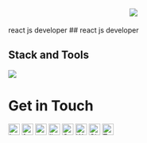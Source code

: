 
<h1 align="center">
  <a href="https://git.io/typing-svg">
    <img src="https://readme-typing-svg.herokuapp.com?font=Fira+Code&pause=500&color=178D9F&width=435&lines=This+is+Sahad+M+;Thank+you+for+stopping+by+%F0%9F%91%8B">
  </a>
</h1>
react js developer
## react js developer
<!-- # Let's Talk Numbers and Stats
I am into Web & App Development, Internet of Things. -->

<!-- ![Sahad's GitHub stats](https://github-readme-stats.vercel.app/api?username=sahadm040&theme=algolia&show_icons=true)
![Top Langs](https://github-readme-stats.vercel.app/api/top-langs/?username=sahadm040&layout=compact&theme=algolia&show_icons=true)
 -->
## Stack and Tools

<!-- <img alt="React" src="https://img.shields.io/badge/react-%2320232a.svg?&style=for-the-badge&logo=react&logoColor=%2361DAFB"/>
<img alt="JavaScript" src="https://img.shields.io/badge/javascript-%23323330.svg?&style=for-the-badge&logo=javascript&logoColor=%23F7DF1E"/>
<img alt="HTML5" src="https://img.shields.io/badge/html5-%23E34F26.svg?&style=for-the-badge&logo=html5&logoColor=white"/>
<img alt="CSS3" src="https://img.shields.io/badge/css3-%231572B6.svg?&style=for-the-badge&logo=css3&logoColor=white"/> 
<img alt="Bootstrap" src="https://img.shields.io/badge/bootstrap-%23563D7C.svg?&style=for-the-badge&logo=bootstrap&logoColor=white"/>
<img alt="Figma" src="https://img.shields.io/badge/figma-%23F24E1E.svg?&style=for-the-badge&logo=figma&logoColor=white"/>
<img alt="Visual Studio Code" src="https://img.shields.io/badge/VisualStudioCode-0078d7.svg?&style=for-the-badge&logo=visual-studio-code&logoColor=white"/>
<img alt="Xcode" src="https://img.shields.io/badge/Xcode-007ACC?style=for-the-badge&logo=Xcode&logoColor=white"/> 
<img alt="Git" src="https://img.shields.io/badge/git-%23F05033.svg?&style=for-the-badge&logo=git&logoColor=white"/>
<img alt="GitHub" src="https://img.shields.io/badge/github-%23121011.svg?&style=for-the-badge&logo=github&logoColor=white"/> 
<img alt="MongoDB" src ="https://img.shields.io/badge/MongoDB-%234ea94b.svg?&style=for-the-badge&logo=mongodb&logoColor=white"/>
<img alt="GitHub Actions" src="https://img.shields.io/badge/githubactions-%232671E5.svg?&style=for-the-badge&logo=githubactions&logoColor=white"/>
<img alt="Ubuntu" src="https://img.shields.io/badge/Ubuntu-E95420?style=for-the-badge&logo=ubuntu&logoColor=white" />  
<img alt="Postman" src="https://img.shields.io/badge/Postman-FF6C37?style=for-the-badge&logo=postman&logoColor=red" />  <br> -->

<p align="start">
  <a href="#!">
    <img src="https://skillicons.dev/icons?i=react,nodejs,js,html,css,bootstrap,figma,git,github,materialui,mongodb,visualstudio,redux,firebase" />
  </a>
</p>

# Get in Touch


[<img alt="Instagram" src="https://img.shields.io/badge/Instagram-%23FF0000.svg?style=for-the-badge&logo=linkedin&logoColor=white" height=23/>](https://www.instagram.com/sahad_m__/)
[<img alt="facebook" src="https://img.shields.io/badge/facebook-%234267B2.svg?style=for-the-badge&logo=linkedin&logoColor=white" height=23/>](https://www.facebook.com/sahad.M.9/)
[<img alt="twitter" src="https://img.shields.io/badge/twitter-%231DA1F2.svg?style=for-the-badge&logo=linkedin&logoColor=white" height=23/>](https://twitter.com/SAHADM02293749)
[<img alt="linkedin" src="https://img.shields.io/badge/LinkedIn-0e76a8?style=for-the-badge&logo=linkedin&logoColor=white" height=23/>](https://www.linkedin.com/in/sahad-m/)
[<img alt="Gmail" src="https://img.shields.io/badge/Gmail-D14836?style=for-the-badge&logo=gmail&logoColor=white" height=23/>](mailto:sahdm040@gmail.com)
[<img alt="WhatsApp" src="https://img.shields.io/badge/WhatsApp-25D366?style=for-the-badge&logo=whatsapp&logoColor=white" height=23/>](http://wa.me//918893556921)
[<img alt="GitHub" src="https://img.shields.io/badge/GitHub-100000?style=for-the-badge&logo=github&logoColor=white" height=23/>](https://github.com/sahadm040/)
[<img alt="Telegram" src="https://img.shields.io/badge/Telegram-2CA5E0?style=for-the-badge&logo=telegram&logoColor=white" height=23/>](https://t.me/JEEP9)


